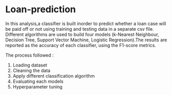 # Loan-prediction

In this analysis,a classifier is built inorder to predict whether a loan case will be paid off or not using training and testing data in a separate csv file. Different algorithms are used to build four models (k-Nearest Neighbour, Decision Tree, Support Vector Machine, Logistic Regression).The results are reported as the accuracy of each classifier, using the F1-score metrics.

The process followed :
  1. Loading dataset 
  2. Cleaning the data 
  3. Apply different classification algorithm
  4. Evaluating each models
  5. Hyperparameter tuning 
